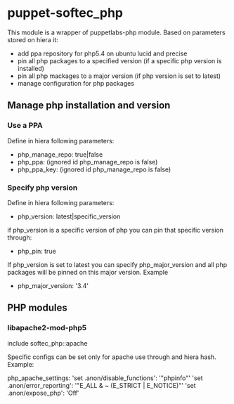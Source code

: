 puppet-softec\_php
=================

This module is a wrapper of puppetlabs-php module. Based on parameters stored on hiera it:

 * add ppa repository for php5.4 on ubuntu lucid and precise
 * pin all php packages to a specified version (if a specific php version is installed)
 * pin all php mackages to a major version (if php version is set to latest)
 * manage configuration for php packages

## Manage php installation and version

### Use a PPA
Define in hiera following parameters:

 * php\_manage\_repo: true|false
 * php\_ppa: (ignored id php\_manage\_repo is false)
 * php\_ppa\_key: (ignored id php\_manage\_repo is false)

### Specify php version
Define in hiera following parameters:

 * php\_version: latest|specific\_version

if php\_version is a specific version of php you can pin that specific version through:

 * php\_pin: true

If php\_version is set to latest you can specify php\_major\_version and all php packages will be pinned on this major version. Example

 * php\_major\_version: '3.4'

## PHP modules

### libapache2-mod-php5

include softec\_php::apache

Specific configs can be set only for apache use through and hiera hash. Example:

php\_apache\_settings:
    'set .anon/disable_functions': '"phpinfo"'
    'set .anon/error_reporting': '"E_ALL & ~ (E_STRICT | E_NOTICE)"'
    'set .anon/expose_php': 'Off'
